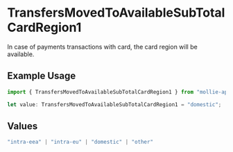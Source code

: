 # TransfersMovedToAvailableSubTotalCardRegion1

In case of payments transactions with card, the card region will be available.

## Example Usage

```typescript
import { TransfersMovedToAvailableSubTotalCardRegion1 } from "mollie-api-typescript/models/operations";

let value: TransfersMovedToAvailableSubTotalCardRegion1 = "domestic";
```

## Values

```typescript
"intra-eea" | "intra-eu" | "domestic" | "other"
```